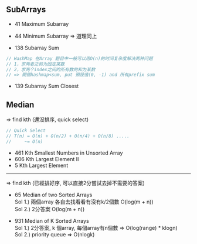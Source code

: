 ## SubArrays

* 41 Maximum Subarray
* 44 Minimum Subarray
=> 道理同上

* 138 Subarray Sum 
``` java
// HashMap 在Array 题目中一般可以用O(n)的时间复杂度解决两种问题
// 1，求两者之和为固定某数
// 2，求两个index之间的所有数的和为某数
// => 開個hashmap<sum, put 預設值(0, -1) and 所有prefix sum
```

* 139 Subarray Sum Closest

## Median
=> find kth (還沒排序, quick select)

``` java 
// Quick Select
// T(n) = O(n) + O(n/2) + O(n/4) + O(n/8) .....
//     ~= O(n)
```
* 461 Kth Smallest Numbers in Unsorted Array 
* 606 Kth Largest Element II  
* 5 Kth Largest Element

---
=> find kth (已經排好序, 可以直接2分嘗試去掉不需要的答案)
* 65 Median of two Sorted Arrays </br>
Sol 1.) 兩個array 各自去找看看有沒有k/2個數 O(log(m + n)) </br>
Sol 2.) 2分答案 O(log(m + n)) </br>

* 931 Median of K Sorted Arrays </br>
Sol 1.) 2分答案, k 個array, 每個array有n個數 => O(log(range) * klogn) </br>
Sol 2.) priority queue => O(nlogk) </br>




